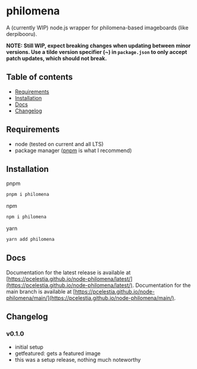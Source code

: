 # philomena <!-- omit in toc -->

A (currently WIP) node.js wrapper for philomena-based imageboards (like derpibooru).

**NOTE: Still WIP, expect breaking changes when updating between minor versions. Use a tilde version specifier (~) in `package.json` to only accept patch updates, which should not break.**

## Table of contents <!-- omit in toc -->

- [Requirements](#requirements)
- [Installation](#installation)
- [Docs](#docs)
- [Changelog](#changelog)

## Requirements

- node (tested on current and all LTS)
- package manager ([pnpm](https://pnpm.js.org/) is what I recommend)

## Installation

pnpm

```sh
pnpm i philomena
```

npm

```sh
npm i philomena
```

yarn

```sh
yarn add philomena
```

## Docs

Documentation for the latest release is available at [https://pcelestia.github.io/node-philomena/latest/](https://pcelestia.github.io/node-philomena/latest/). Documentation for the main branch is available at [https://pcelestia.github.io/node-philomena/main/](https://pcelestia.github.io/node-philomena/main/).

## Changelog

### v0.1.0 <!-- omit in toc -->

- initial setup
- getfeatured: gets a featured image
- this was a setup release, nothing much noteworthy
